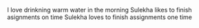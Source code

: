 I love drinkning warm water in the morning
Sulekha likes to finish asignments on time
Sulekha loves to finish assignments one time
